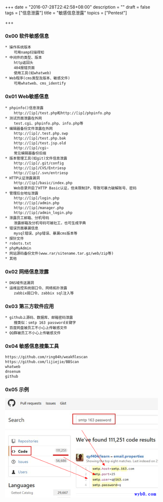 +++
date = "2016-07-28T22:42:58+08:00"
description = ""
draft = false
tags = ["信息泄露"]
title = "敏感信息泄露"
topics = ["Pentest"]

+++

### 0x00 软件敏感信息
```
* 操作系统版本
    可用namp扫描得知
* 中间件的类型、版本
    http返回头
    404报错页面
    使用工具(如whatweb)
* Web程序(cms类型及版本、敏感文件)
    可用whatweb、cms_identify
```

### 0x01 Web敏感信息
```
* phpinfo()信息泄露
    http://[ip]/test.php和http://[ip]/phpinfo.php
* 测试页面泄露在外网
    test.cgi、phpinfo.php、info.php等
* 编辑器备份文件泄露在外网
    http://[ip]/.test.php.swp
    http://[ip]/test.php.bak
    http://[ip]/test.jsp.old
    http://[ip]/cgi~
    常见编辑器备份后缀
* 版本管理工具(如git)文件信息泄露
    http://[ip]/.git/config
    http://[ip]/CVS/Entriesp
    http://[ip]/.svn/entriesp
* HTTP认证泄露漏洞
    http://[ip]/basic/index.php
    Web目录开启了HTTP Basic认证，但未限制IP，导致可暴力破解账号、密码
* 管理后台地址泄露
    http://[ip]/login.php
    http://[ip]/admin.php
    http://[ip]/manager.php
    http://[ip]/admin_login.php
* 泄露员工邮箱、分机号码
    泄露邮箱及分机号码可被社工，也可生成字典
* 错误页面暴漏信息
    mysql错误、php错误、暴漏cms版本等
* 探针文件
* robots.txt
* phpMyAdmin
* 网站源码备份文件(www.rar/sitename.tar.gz/web/zip等)
* 其他
```

### 0x02 网络信息泄露
```
* DNS域传送漏洞
* 运维监控系统弱口令、网络拓扑泄露
    zabbix弱口令、zabbix sql注入等
```

### 0x03 第三方软件应用
```
* github上源码、数据库、邮箱密码泄露
    搜类似：smtp 163 password关键字
* 百度网盘被员工不小心上传敏感文件
* QQ群被员工不小心上传敏感文件
```

### 0x04 敏感信息搜集工具
```
https://github.com/ring04h/weakﬁlescan
https://github.com/lijiejie/BBScan
whatweb
dnsenum
github
```

### 0x05 示例
![敏感信息泄露](/img/post/sensitive_information_leakage.png)
